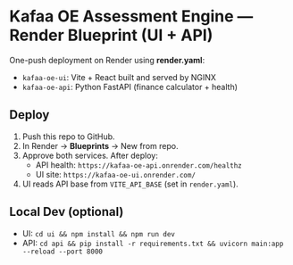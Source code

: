 # Kafaa OE Assessment Engine — Render Blueprint (UI + API)

One-push deployment on Render using **render.yaml**:
- `kafaa-oe-ui`: Vite + React built and served by NGINX
- `kafaa-oe-api`: Python FastAPI (finance calculator + health)

## Deploy
1. Push this repo to GitHub.
2. In Render → **Blueprints** → New from repo.
3. Approve both services. After deploy:
   - API health: `https://kafaa-oe-api.onrender.com/healthz`
   - UI site: `https://kafaa-oe-ui.onrender.com/`
4. UI reads API base from `VITE_API_BASE` (set in `render.yaml`).

## Local Dev (optional)
- UI: `cd ui && npm install && npm run dev`
- API: `cd api && pip install -r requirements.txt && uvicorn main:app --reload --port 8000`